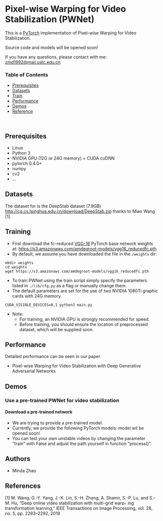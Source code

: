 # Pixel-wise Warping for Video Stabilization (PWNet)
This is a [PyTorch](http://pytorch.org/) implementation of Pixel-wise Warping for Video Stabilization.

Source code and models will be opened soon!

If you have any questions, please contact with me:
zmd1992@mail.ustc.edu.cn

### Table of Contents
- <a href='#Prerequisites'>Prerequisites</a>
- <a href='#datasets'>Datasets</a>
- <a href='#training-ssd'>Train</a>
- <a href='#performance'>Performance</a>
- <a href='#demos'>Demos</a>
- <a href='#references'>Reference</a>

&nbsp;
&nbsp;
&nbsp;
&nbsp;

## Prerequisites
- Linux
- Python 3
- NVIDIA GPU (12G or 24G memory) + CUDA cuDNN
- pytorch 0.4.0+
- numpy
- cv2
- ...

## Datasets
The dataset for is the DeepStab dataset (7.9GB) http://cg.cs.tsinghua.edu.cn/download/DeepStab.zip thanks to Miao Wang [1]. 

## Training 
- First download the fc-reduced [VGG-16](https://arxiv.org/abs/1409.1556) PyTorch base network weights at:              https://s3.amazonaws.com/amdegroot-models/vgg16_reducedfc.pth
- By default, we assume you have downloaded the file in the `/weights` dir:

```Shell
mkdir weights
cd weights
wget https://s3.amazonaws.com/amdegroot-models/vgg16_reducedfc.pth
```

- To train PWNet using the train script simply specify the parameters listed in `./lib/cfg.py` as a flag or manually change them.
- The default parameters are set for the use of two NVIDIA 1080Ti graphic cards with 24G memory.

```Shell
CUDA_VISIBLE_DEVICES=0,1 python3 main.py
```

- Note:
  * For training, an NVIDIA GPU is strongly recommended for speed.
  * Before training, you should ensure the location of preprocessed dataset, which will be supplied soon.


## Performance

Detailed performance can be seen in our paper.
- Pixel-wise Warping for Video Stabilization with
Deep Generative Adversarial Networks



## Demos

### Use a pre-trained PWNet for video stabilization

#### Download a pre-trained network
- We are trying to provide a pre-trained model.
- Currently, we provide the following PyTorch models:
       model wil be opened soon!
- You can test your own unstable videos by changing the parameter "train" with False and adjust the path yourself in function "process()".
    




## Authors
- Minda Zhao

## References
[1] M. Wang, G.-Y. Yang, J.-K. Lin, S.-H. Zhang, A. Shamir, S.-P. Lu,
and S.-M. Hu, “Deep online video stabilization with multi-grid warp-
ing transformation learning,” IEEE Transactions on Image Processing,
vol. 28, no. 5, pp. 2283–2292, 2019